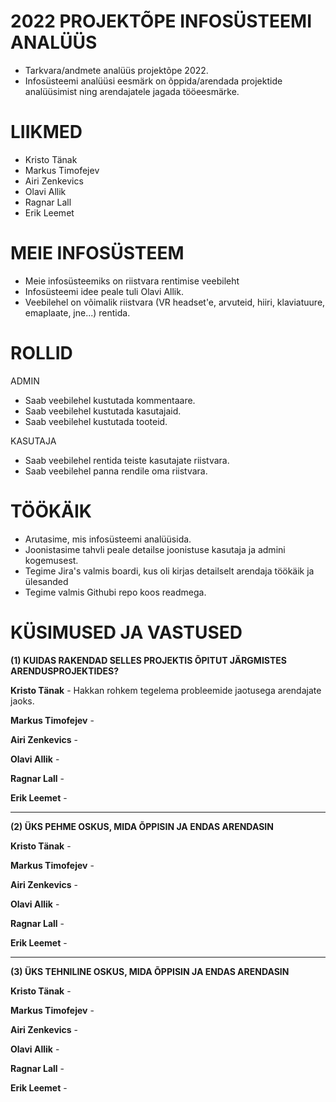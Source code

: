 # 2022 PROJEKTÕPE INFOSÜSTEEMI ANALÜÜS
- Tarkvara/andmete analüüs projektõpe 2022.
- Infosüsteemi analüüsi eesmärk on õppida/arendada projektide analüüsimist ning arendajatele jagada tööeesmärke.

# LIIKMED
- Kristo Tänak
- Markus Timofejev
- Airi Zenkevics
- Olavi Allik
- Ragnar Lall
- Erik Leemet

# MEIE INFOSÜSTEEM
- Meie infosüsteemiks on riistvara rentimise veebileht
- Infosüsteemi idee peale tuli Olavi Allik.
- Veebilehel on võimalik riistvara (VR headset'e, arvuteid, hiiri, klaviatuure, emaplaate, jne...) rentida.

# ROLLID

ADMIN
- Saab veebilehel kustutada kommentaare.
- Saab veebilehel kustutada kasutajaid.
- Saab veebilehel kustutada tooteid.

KASUTAJA
- Saab veebilehel rentida teiste kasutajate riistvara.
- Saab veebilehel panna rendile oma riistvara.

# TÖÖKÄIK

- Arutasime, mis infosüsteemi analüüsida.
- Joonistasime tahvli peale detailse joonistuse kasutaja ja admini kogemusest.
- Tegime Jira's valmis boardi, kus oli kirjas detailselt arendaja töökäik ja ülesanded
- Tegime valmis Githubi repo koos readmega.

# KÜSIMUSED JA VASTUSED

**(1) KUIDAS RAKENDAD SELLES PROJEKTIS ÕPITUT JÄRGMISTES ARENDUSPROJEKTIDES?**

**Kristo Tänak** - Hakkan rohkem tegelema probleemide jaotusega arendajate jaoks.

**Markus Timofejev** - 

**Airi Zenkevics** - 

**Olavi Allik** - 

**Ragnar Lall** - 

**Erik Leemet** - 

-----------------------------------------------------------------------

**(2) ÜKS PEHME OSKUS, MIDA ÕPPISIN JA ENDAS ARENDASIN**

**Kristo Tänak** - 

**Markus Timofejev** - 

**Airi Zenkevics** - 

**Olavi Allik** - 

**Ragnar Lall** - 

**Erik Leemet** -

-----------------------------------------------------------------------

**(3) ÜKS TEHNILINE OSKUS, MIDA ÕPPISIN JA ENDAS ARENDASIN**

**Kristo Tänak** - 

**Markus Timofejev** - 

**Airi Zenkevics** - 

**Olavi Allik** - 

**Ragnar Lall** - 

**Erik Leemet** -
